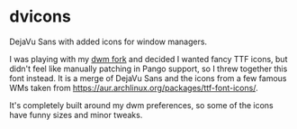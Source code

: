 # dvicons
DejaVu Sans with added icons for window managers.

I was playing with my [dwm fork](https://github.com/epedroni/dwm) and decided I wanted fancy TTF icons, but didn't feel like manually patching in Pango support, so I threw together this font instead. It is a merge of DejaVu Sans and the icons from a few famous WMs taken from <https://aur.archlinux.org/packages/ttf-font-icons/>.

It's completely built around my dwm preferences, so some of the icons have funny sizes and minor tweaks.
